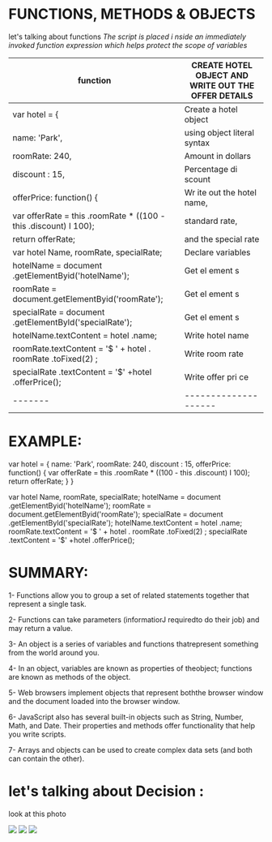 # FUNCTIONS, METHODS & OBJECTS

  let's talking about functions
  *The script is placed i nside an immediately invoked function expression
  which helps protect the scope of variables*

  function|CREATE HOTEL OBJECT AND WRITE OUT THE OFFER DETAILS
  --------|-----------------------------
  var hotel = {|Create a hotel object
  name: 'Park',|using object literal syntax
  roomRate: 240,|Amount in dollars
  discount : 15,|Percentage di scount
  offerPrice: function() {|Wr ite out the hotel name,
  var offerRate = this .roomRate * ((100 - this .discount) I 100);|standard rate,
  return offerRate;|and the special rate
  var hotel Name, roomRate, specialRate;|Declare variables
  hotelName = document .getElementByid('hotelName');|Get el ement s
  roomRate = document.getElementByid('roomRate');|Get el ement s
  specialRate = document .getElementByld('specialRate');|Get el ement s
  hotelName.textContent = hotel .name;|Write hotel name
  roomRate.textContent = '$ ' + hotel . roomRate .toFixed(2) ;|Write room rate
  specialRate .textContent = '$' +hotel .offerPrice();|Write offer pri ce
  -------|--------------------

  # EXAMPLE:

  var hotel = {
  name: 'Park',
  roomRate: 240,
  discount : 15,
  offerPrice: function() {
  var offerRate = this .roomRate * ((100 - this .discount) I 100);
  return offerRate;
  }
  }

  var hotel Name, roomRate, specialRate;
  hotelName = document .getElementByid('hotelName');
  roomRate = document.getElementByid('roomRate');
  specialRate = document .getElementByld('specialRate');
  hotelName.textContent = hotel .name;
  roomRate.textContent = '$ ' + hotel . roomRate .toFixed(2) ;
  specialRate .textContent = '$' +hotel .offerPrice();


# SUMMARY:

  1- Functions allow you to group a set of related statements together that represent a single task.

  2- Functions can take parameters (informatiorJ requiredto do their job) and may return a value.

  3- An object is a series of variables and functions thatrepresent something from the world around you.

  4- In an object, variables are known as properties of theobject; functions are known as methods of the object.

  5- Web browsers implement objects that represent boththe browser window and the document loaded into the browser
  window.

  6- JavaScript also has several built-in objects such as String, Number, Math, and Date. Their properties and methods
  offer functionality that help you write scripts.

  7- Arrays and objects can be used to create complex data sets (and both can contain the other).


  # let's talking about Decision :

  look at this photo

  <image src="image/Screenshot 2021-01-28 105629.jpg">

  <image src="image/Screenshot 2021-01-28 102537.jpg">

  <image src="image/Screenshot 2021-01-28 150017.jpg">
